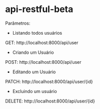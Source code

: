 # api-restful-beta


Parâmetros:

- Listando todos usuários

GET: http://localhost:8000/api/user

- Criando um Usuário

POST: http://localhost:8000/api/user

- Editando um Usuário

PATCH: http://localhost:8000/api/user/{id}

- Excluindo um usuário

DELETE: http://localhost:8000/api/user/{id}




